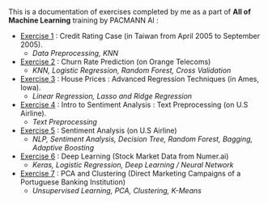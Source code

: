 This is a documentation of exercises completed by me as a part of **All of Machine Learning** training by PACMANN AI :

 * [Exercise 1](https://github.com/ekosaputro09/Data-Science-Project/blob/master/All%20of%20Machine%20Learning/Exercise1%20-%20ML%20-%20Advanced%20-%20Eko_Saputro.ipynb) : Credit Rating Case (in Taiwan from April 2005 to September 2005).
    * _Data Preprocessing, KNN_
 * [Exercise 2](https://github.com/ekosaputro09/Data-Science-Project/blob/master/All%20of%20Machine%20Learning/Exercise2%20-%20ML%20-%20Advanced%20-%20Eko_Saputro.ipynb) : Churn Rate Prediction (on Orange Telecoms)
    * _KNN, Logistic Regression, Random Forest, Cross Validation_
 * [Exercise 3](https://github.com/ekosaputro09/Data-Science-Project/blob/master/All%20of%20Machine%20Learning/Exercise3%20-%20ML%20-%20Advanced%20-%20Eko_Saputro.ipynb) : House Prices : Advanced Regression Techniques (in Ames, Iowa).
    * _Linear Regression, Lasso and Ridge Regression_
 * [Exercise 4](https://github.com/ekosaputro09/Data-Science-Project/blob/master/All%20of%20Machine%20Learning/Exercise4%20-%20ML%20-%20Advanced%20-%20Eko_Saputro.ipynb) : Intro to Sentiment Analysis : Text Preprocessing (on U.S Airline).
    * _Text Preprocessing_
 * [Exercise 5](https://github.com/ekosaputro09/Data-Science-Project/blob/master/All%20of%20Machine%20Learning/Exercise5%20-%20ML%20-%20Advanced%20-%20Eko_Saputro.ipynb) : Sentiment Analysis (on U.S Airline)
    * _NLP, Sentiment Analysis, Decision Tree, Random Forest, Bagging, Adaptive Boosting_
 * [Exercise 6](https://github.com/ekosaputro09/Data-Science-Project/blob/master/All%20of%20Machine%20Learning/Exercise6%20-%20ML%20-%20Advanced%20-%20Eko_Saputro.ipynb) : Deep Learning (Stock Market Data from Numer.ai)
    * _Keras, Logistic Regression, Deep Learning / Neural Network_
 * [Exercise 7](https://github.com/ekosaputro09/Data-Science-Project/blob/master/All%20of%20Machine%20Learning/Exercise7%20-%20ML%20-%20Advanced%20-%20Eko_Saputro.ipynb) : PCA and Clustering (Direct Marketing Campaigns of a Portuguese Banking Institution)
   * _Unsupervised Learning, PCA, Clustering, K-Means_
